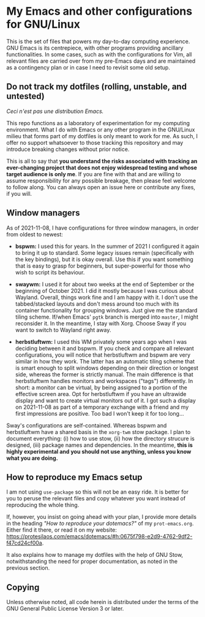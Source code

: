 # My Emacs and other configurations for GNU/Linux

This is the set of files that powers my day-to-day computing experience.
GNU Emacs is its centrepiece, with other programs providing ancillary
functionalities.  In some cases, such as with the configurations for
Vim, all relevant files are carried over from my pre-Emacs days and are
maintained as a contingency plan or in case I need to revisit some old
setup.

## Do not track my dotfiles (rolling, unstable, and untested)

_Ceci n'est pas une distribution Emacs._

This repo functions as a laboratory of experimentation for my computing
environment.  What I do with Emacs or any other program in the GNU/Linux
milieu that forms part of my dotfiles is only meant to work for me.  As
such, I offer no support whatsoever to those tracking this repository
and may introduce breaking changes without prior notice.

This is all to say that **you understand the risks associated with
tracking an ever-changing project that does not enjoy widespread testing
and whose target audience is only me**.  If you are fine with that and
are willing to assume responsibility for any possible breakage, then
please feel welcome to follow along.  You can always open an issue here
or contribute any fixes, if you will.

## Window managers

As of 2021-11-08, I have configurations for three window managers, in
order from oldest to newest:

+ **bspwm:** I used this for years.  In the summer of 2021 I configured
  it again to bring it up to standard.  Some legacy issues remain
  (specifically with the key bindings), but it is okay overall.  Use
  this if you want something that is easy to grasp for beginners, but
  super-powerful for those who wish to script its behaviour.

+ **swaywm:** I used it for about two weeks at the end of September or
  the beginning of October 2021.  I did it mostly because I was curious
  about Wayland.  Overall, things work fine and I am happy with it.  I
  don't use the tabbed/stacked layouts and don't mess around too much
  with its container functionality for grouping windows.  Just give me
  the standard tiling scheme.  If/when Emacs' `pgtk` branch is merged
  into `master`, I might reconsider it.  In the meantime, I stay with
  Xorg.  Choose Sway if you want to switch to Wayland right away.

+ **herbstluftwm:** I used this WM privately some years ago when I was
  deciding between it and bspwm.  If you check and compare all relevant
  configurations, you will notice that herbstluftwm and bspwm are very
  similar in how they work.  The latter has an automatic tiling scheme
  that is smart enough to split windows depending on their direction or
  longest side, whereas the former is strictly manual.  The main
  difference is that herbstluftwm handles monitors and workspaces
  ("tags") differently.  In short: a monitor can be virtual, by being
  assigned to a portion of the effective screen area.  Opt for
  herbstluftwm if you have an ultrawide display and want to create
  virtual monitors out of it.  I got such a display on 2021-11-08 as
  part of a temporary exchange with a friend and my first impressions
  are positive.  Too bad I won't keep it for too long...

Sway's configurations are self-contained.  Whereas bspwm and
herbstluftwm have a shared basis in the `xorg-twm` stow package.  I plan
to document everything: (i) how to use stow, (ii) how the directory
strucure is designed, (iii) package names and dependencies.  In the
meantime, **this is highly experimental and you should not use anything,
unless you know what you are doing.**

## How to reproduce my Emacs setup

I am not using `use-package` so this will not be an easy ride.  It is
better for you to peruse the relevant files and copy whatever you want
instead of reproducing the whole thing.

If, however, you insist on going ahead with your plan, I provide more
details in the heading _"How to reproduce your dotemacs?"_ of my
`prot-emacs.org`.  Either find it there, or read it on my website:
<https://protesilaos.com/emacs/dotemacs/#h:0675f798-e2d9-4762-9df2-f47cd24cf00a>.

It also explains how to manage my dotfiles with the help of GNU Stow,
notwithstanding the need for proper documentation, as noted in the
previous section.

## Copying

Unless otherwise noted, all code herein is distributed under the terms
of the GNU General Public License Version 3 or later.

